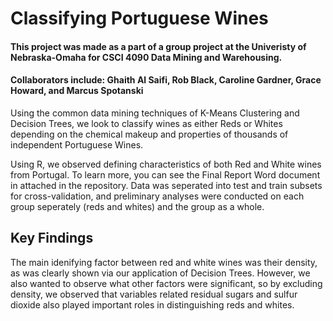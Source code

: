 # Classifying Portuguese Wines
#### This project was made as a part of a group project at the Univeristy of Nebraska-Omaha for CSCI 4090 Data Mining and Warehousing.
#### Collaborators include: Ghaith Al Saifi, Rob Black, Caroline Gardner, Grace Howard, and Marcus Spotanski

Using the common data mining techniques of K-Means Clustering and Decision Trees, we look to classify wines as either Reds or Whites depending on the chemical makeup and properties of thousands of independent Portuguese Wines.

Using R, we observed defining characteristics of both Red and White wines from Portugal. To learn more, you can see the Final Report Word document in attached in the repository. Data was seperated into test and train subsets for cross-validation, and preliminary analyses were conducted on each group seperately (reds and whites) and the group as a whole.

## Key Findings
The main idenifying factor between red and white wines was their density, as was clearly shown via our application of Decision Trees. However, we also wanted to observe what other factors were significant, so by excluding density, we observed that variables related residual sugars and sulfur dioxide also played important roles in distinguishing reds and whites. 

